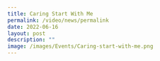 ```yaml
---
title: Caring Start With Me
permalink: /video/news/permalink
date: 2022-06-16
layout: post
description: ""
image: /images/Events/Caring-start-with-me.png
---
```


